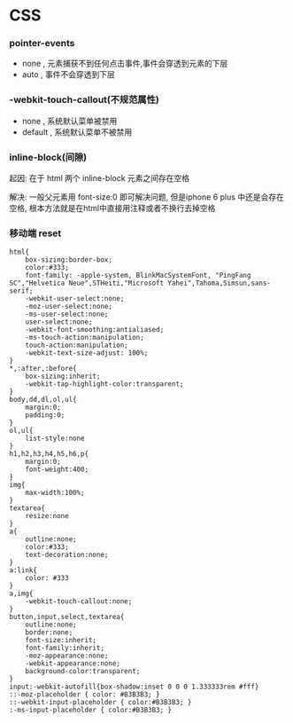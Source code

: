 # CSS 

### pointer-events

* none , 元素捕获不到任何点击事件,事件会穿透到元素的下层
* auto , 事件不会穿透到下层

### -webkit-touch-callout(不规范属性)

* none , 系统默认菜单被禁用
* default , 系统默认菜单不被禁用

### inline-block(间隙)

起因: 在于 html 两个 inline-block 元素之间存在空格

解决: 一般父元素用  font-size:0 即可解决问题, 但是iphone 6 plus 中还是会存在空格, 根本方法就是在html中直接用注释或者不换行去掉空格


### 移动端 reset


    html{
        box-sizing:border-box;
        color:#333;
        font-family: -apple-system, BlinkMacSystemFont, "PingFang SC","Helvetica Neue",STHeiti,"Microsoft Yahei",Tahoma,Simsun,sans-serif;
        -webkit-user-select:none;
        -moz-user-select:none;
        -ms-user-select:none;
        user-select:none;
        -webkit-font-smoothing:antialiased;
        -ms-touch-action:manipulation;
        touch-action:manipulation;
        -webkit-text-size-adjust: 100%;
    }
    *,:after,:before{
        box-sizing:inherit;
        -webkit-tap-highlight-color:transparent;
    }
    body,dd,dl,ol,ul{
        margin:0;
        padding:0;
    }
    ol,ul{
        list-style:none
    }
    h1,h2,h3,h4,h5,h6,p{
        margin:0;
        font-weight:400;
    }
    img{
        max-width:100%;
    }
    textarea{
        resize:none
    }
    a{
        outline:none;
        color:#333;
        text-decoration:none;
    }
    a:link{
        color: #333
    }
    a,img{
        -webkit-touch-callout:none;
    }
    button,input,select,textarea{
        outline:none;
        border:none;
        font-size:inherit;
        font-family:inherit;
        -moz-appearance:none;
        -webkit-appearance:none;
        background-color:transparent;
    }
    input:-webkit-autofill{box-shadow:inset 0 0 0 1.333333rem #fff}
    ::-moz-placeholder { color: #B3B3B3; }
    ::-webkit-input-placeholder { color:#B3B3B3; }
    :-ms-input-placeholder { color:#B3B3B3; }

